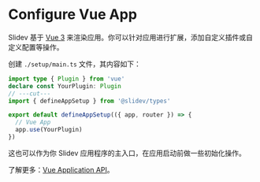 # Configure Vue App

<Environment type="client" />

Slidev 基于 [Vue 3](https://v3.vuejs.org/) 来渲染应用。你可以针对应用进行扩展，添加自定义插件或自定义配置等操作。

创建 `./setup/main.ts` 文件，其内容如下：

<!-- eslint-disable import/first -->

```ts twoslash
import type { Plugin } from 'vue'
declare const YourPlugin: Plugin
// ---cut---
import { defineAppSetup } from '@slidev/types'

export default defineAppSetup(({ app, router }) => {
  // Vue App
  app.use(YourPlugin)
})
```

这也可以作为你 Slidev 应用程序的主入口，在应用启动前做一些初始化操作。

了解更多：[Vue Application API](https://v3.vuejs.org/api/application-api.html#component)。
